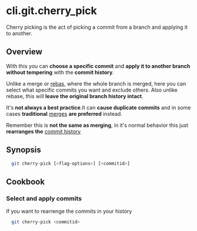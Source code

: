 # cli.git.cherry_pick

Cherry picking is the act of picking a commit from a branch and applying it to
another.

## Overview

With this you can **choose a specific commit** and **apply it to another branch**
**without tempering** with the **commit history**.

Unlike a merge or [rebas](./7ddq.md), where the whole branch is merged, here
you can select what specific commits you want and exclude others. Also unlike
rebase, this will **leave the original branch history intact**.

It's **not always a best practice**.It can **cause duplicate commits** and in
some cases **traditional** [merges](./drni.md) **are preferred** instead.

Remember this is **not the same as merging**, in it's normal behavior this just
**rearranges the** [commit history](./m36a.md)

## Synopsis

```sh
  git cherry-pick [<flag-options>] [<commitid>]
```

## Cookbook

### Select and apply commits

If you want to rearrenge the commits in your history

```sh
  git cherry-pick <commitid>
```
